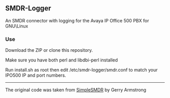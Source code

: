 ## SMDR-Logger
An SMDR connector with logging for the Avaya IP Office 500 PBX for GNU\Linux

### Use

Download the ZIP or clone this repository.

Make sure you have both perl and libdbi-perl installed

Run install.sh as root then edit /etc/smdr-logger/smdr.conf to match your IPO500 IP and port numbers.


---
The original code was taken from [SimpleSMDR](https://sourceforge.net/projects/simplesmdr) by Gerry Armstrong

